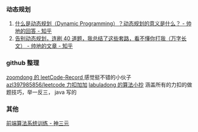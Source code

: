### 动态规划
1. [什么是动态规划（Dynamic Programming）？动态规划的意义是什么？ - 帅地的回答 - 知乎](https://www.zhihu.com/question/23995189/answer/1094101149)  
2. [告别动态规划，连刷 40 道题，我总结了这些套路，看不懂你打我（万字长文） - 帅地的文章 - 知乎](https://zhuanlan.zhihu.com/p/91582909)  


### github 整理
[zoomdong 的 leetCode-Record ](https://github.com/fireairforce/leetCode-Record)  感觉挺不错的小伙子  
[azl397985856/leetcode 力扣加加](https://github.com/azl397985856/leetcode)
[labuladong 的算法小抄](https://github.com/labuladong/fucking-algorithm) 涵盖所有的力扣的做题技巧，举一反三， java 写的


### 其他
[前端算法系统训练 - 神三元](http://47.98.159.95/leetcode-js/)

